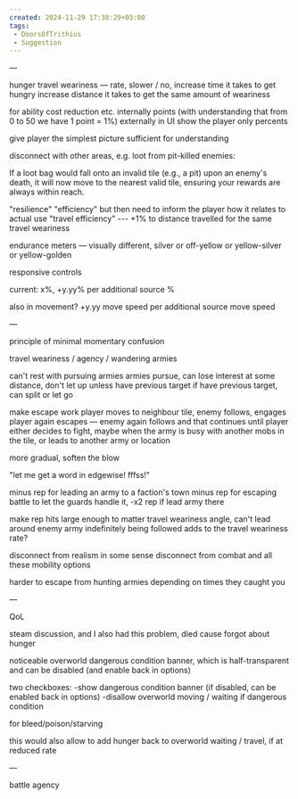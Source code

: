 ```yaml
---
created: 2024-11-29 17:38:29+03:00
tags:
 - DoorsOfTrithius
 - Suggestion
---
```


—



hunger
travel weariness — rate, slower / no,
increase time it takes to get hungry
increase distance it takes to get the same amount of weariness


for ability cost reduction etc.
internally points (with understanding that from 0 to 50 we have 1 point = 1%)
externally in UI show the player only percents


give player the simplest picture sufficient for understanding




disconnect with other areas, e.g. loot from pit-killed enemies:

If a loot bag would fall onto an invalid tile (e.g., a pit) upon an enemy's death, it will now move to the nearest valid tile, ensuring your rewards are always within reach.


"resilience"
"efficiency"
but then need to inform the player how it relates to actual use
"travel efficiency" --- +1% to distance travelled for the same travel weariness


endurance meters — visually different, silver or off-yellow or yellow-silver or yellow-golden

responsive controls

current: x%, +y.yy% per additional source %

also in movement?
+y.yy move speed per additional source move speed

—

principle of minimal momentary confusion

travel weariness / agency / wandering armies

can't rest with pursuing armies
armies pursue, can lose interest at some distance, don't let up
unless have previous target
if have previous target, can split or let go


make escape work
player moves to neighbour tile, enemy follows, engages
player again escapes — enemy again follows
and that continues until player either decides to fight, maybe when the army is busy with another mobs in the tile, or leads to another army or location


more gradual, soften the blow


"let me get a word in edgewise! fffss!"


minus rep for leading an army to a faction's town
minus rep for escaping battle to let the guards handle it, -x2 rep if lead army there

make rep hits large enough to matter
travel weariness angle, can't lead around enemy army indefinitely
being followed adds to the travel weariness rate?

disconnect from realism in some sense
disconnect from combat and all these mobility options

harder to escape from hunting armies depending on times they caught you




—

QoL

steam discussion, and I also had this problem, died cause forgot about hunger

noticeable overworld dangerous condition banner, which is half-transparent and can be disabled (and enable back in options)

two checkboxes:
-show dangerous condition banner (if disabled, can be enabled back in options)
-disallow overworld moving / waiting if dangerous condition

for bleed/poison/starving

this would also allow to add hunger back to overworld waiting / travel, if at reduced rate

—

battle agency